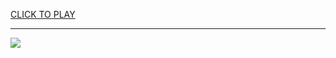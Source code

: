 
<a href="https://premium76.site?title=cool_maths_games_unblocked_76&ref=13M">CLICK TO PLAY</a></h3>
<hr>

<a href="https://premium76.site?title=cool_maths_games_unblocked_76&ref=13M"><img src="https://clearcache.store/games.png"></a>


